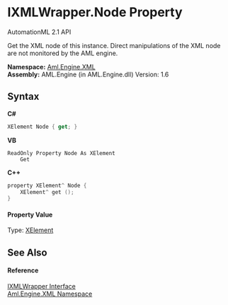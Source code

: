 # IXMLWrapper.Node Property 
AutomationML 2.1 API 

Get the XML node of this instance. Direct manipulations of the XML node are not monitored by the AML engine.

**Namespace:**&nbsp;<a href="N_Aml_Engine_XML">Aml.Engine.XML</a><br />**Assembly:**&nbsp;AML.Engine (in AML.Engine.dll) Version: 1.6

## Syntax

**C#**<br />
``` C#
XElement Node { get; }
```

**VB**<br />
``` VB
ReadOnly Property Node As XElement
	Get
```

**C++**<br />
``` C++
property XElement^ Node {
	XElement^ get ();
}
```


#### Property Value
Type: <a href="https://docs.microsoft.com/dotnet/api/system.xml.linq.xelement" target="_parent" rel="noopener noreferrer">XElement</a>

## See Also


#### Reference
<a href="T_Aml_Engine_XML_IXMLWrapper">IXMLWrapper Interface</a><br /><a href="N_Aml_Engine_XML">Aml.Engine.XML Namespace</a><br />